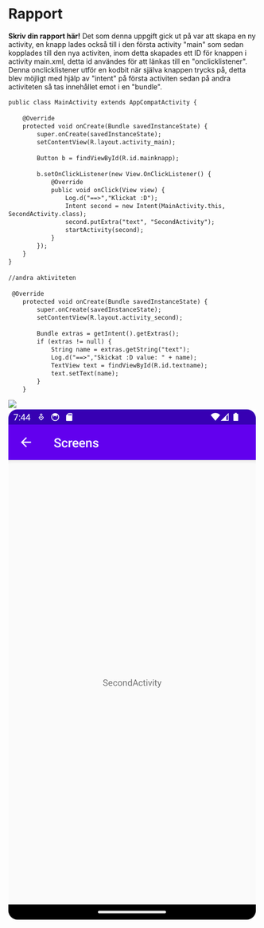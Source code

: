 
# Rapport

**Skriv din rapport här!**
Det som denna uppgift gick ut på var att skapa en ny activity, en knapp lades också till i den första activity "main"
som sedan kopplades till den nya activiten, inom detta skapades ett ID för knappen i activity main.xml, detta id användes för att länkas till en "onclicklistener". Denna onclicklistener utför en kodbit när själva knappen trycks på, detta blev möjligt med hjälp av "intent" på första activiten sedan på andra activiteten så tas innehållet emot i en "bundle".


```
public class MainActivity extends AppCompatActivity {

    @Override
    protected void onCreate(Bundle savedInstanceState) {
        super.onCreate(savedInstanceState);
        setContentView(R.layout.activity_main);

        Button b = findViewById(R.id.mainknapp);

        b.setOnClickListener(new View.OnClickListener() {
            @Override
            public void onClick(View view) {
                Log.d("==>","Klickat :D");
                Intent second = new Intent(MainActivity.this, SecondActivity.class);
                second.putExtra("text", "SecondActivity");
                startActivity(second);
            }
        });
    }
}

//andra aktiviteten

 @Override
    protected void onCreate(Bundle savedInstanceState) {
        super.onCreate(savedInstanceState);
        setContentView(R.layout.activity_second);

        Bundle extras = getIntent().getExtras();
        if (extras != null) {
            String name = extras.getString("text");
            Log.d("==>","Skickat :D value: " + name);
            TextView text = findViewById(R.id.textname);
            text.setText(name);
        }
    }
```



![](överblick.png)
![](andra%20aktiviteten.png) 

